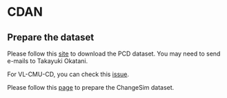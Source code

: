# CDAN


## Prepare the dataset
Please follow this [site](https://kensakurada.github.io/pcd_dataset.html) to download the PCD dataset. You may need to send e-mails to Takayuki Okatani.

For VL-CMU-CD, you can check this [issue](https://github.com/gmayday1997/SceneChangeDet/issues/7).

Please follow this [page](https://github.com/SAMMiCA/ChangeSim) to prepare the ChangeSim dataset.
